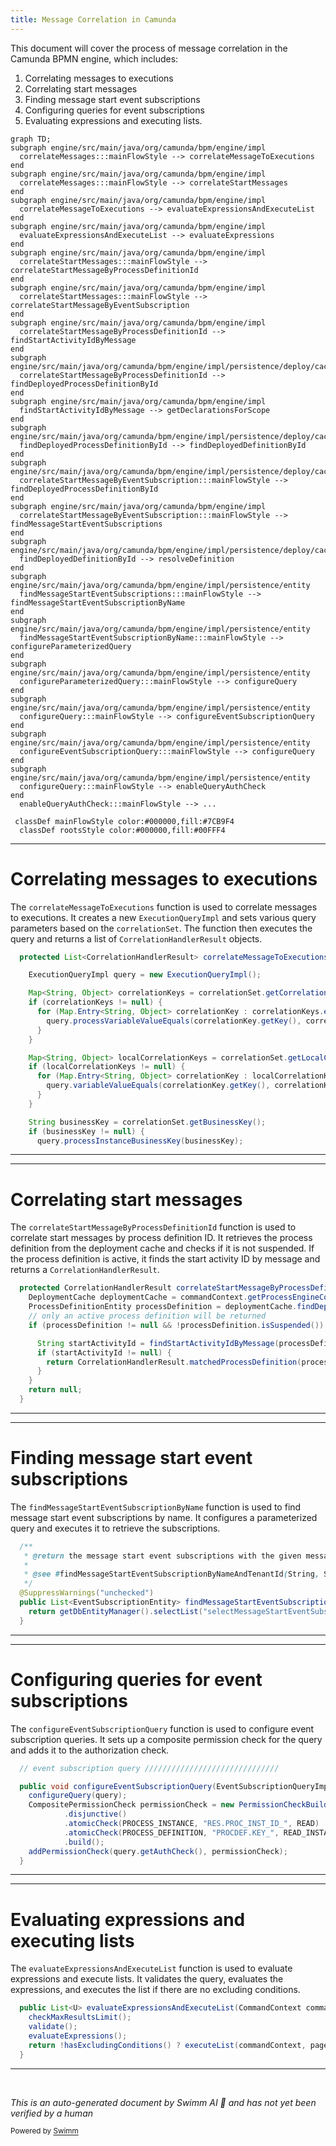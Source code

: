 ```yaml
---
title: Message Correlation in Camunda
---
```

This document will cover the process of message correlation in the Camunda BPMN engine, which includes:

1. Correlating messages to executions
2. Correlating start messages
3. Finding message start event subscriptions
4. Configuring queries for event subscriptions
5. Evaluating expressions and executing lists.

```mermaid
graph TD;
subgraph engine/src/main/java/org/camunda/bpm/engine/impl
  correlateMessages:::mainFlowStyle --> correlateMessageToExecutions
end
subgraph engine/src/main/java/org/camunda/bpm/engine/impl
  correlateMessages:::mainFlowStyle --> correlateStartMessages
end
subgraph engine/src/main/java/org/camunda/bpm/engine/impl
  correlateMessageToExecutions --> evaluateExpressionsAndExecuteList
end
subgraph engine/src/main/java/org/camunda/bpm/engine/impl
  evaluateExpressionsAndExecuteList --> evaluateExpressions
end
subgraph engine/src/main/java/org/camunda/bpm/engine/impl
  correlateStartMessages:::mainFlowStyle --> correlateStartMessageByProcessDefinitionId
end
subgraph engine/src/main/java/org/camunda/bpm/engine/impl
  correlateStartMessages:::mainFlowStyle --> correlateStartMessageByEventSubscription
end
subgraph engine/src/main/java/org/camunda/bpm/engine/impl
  correlateStartMessageByProcessDefinitionId --> findStartActivityIdByMessage
end
subgraph engine/src/main/java/org/camunda/bpm/engine/impl/persistence/deploy/cache
  correlateStartMessageByProcessDefinitionId --> findDeployedProcessDefinitionById
end
subgraph engine/src/main/java/org/camunda/bpm/engine/impl
  findStartActivityIdByMessage --> getDeclarationsForScope
end
subgraph engine/src/main/java/org/camunda/bpm/engine/impl/persistence/deploy/cache
  findDeployedProcessDefinitionById --> findDeployedDefinitionById
end
subgraph engine/src/main/java/org/camunda/bpm/engine/impl/persistence/deploy/cache
  correlateStartMessageByEventSubscription:::mainFlowStyle --> findDeployedProcessDefinitionById
end
subgraph engine/src/main/java/org/camunda/bpm/engine/impl
  correlateStartMessageByEventSubscription:::mainFlowStyle --> findMessageStartEventSubscriptions
end
subgraph engine/src/main/java/org/camunda/bpm/engine/impl/persistence/deploy/cache
  findDeployedDefinitionById --> resolveDefinition
end
subgraph engine/src/main/java/org/camunda/bpm/engine/impl/persistence/entity
  findMessageStartEventSubscriptions:::mainFlowStyle --> findMessageStartEventSubscriptionByName
end
subgraph engine/src/main/java/org/camunda/bpm/engine/impl/persistence/entity
  findMessageStartEventSubscriptionByName:::mainFlowStyle --> configureParameterizedQuery
end
subgraph engine/src/main/java/org/camunda/bpm/engine/impl/persistence/entity
  configureParameterizedQuery:::mainFlowStyle --> configureQuery
end
subgraph engine/src/main/java/org/camunda/bpm/engine/impl/persistence/entity
  configureQuery:::mainFlowStyle --> configureEventSubscriptionQuery
end
subgraph engine/src/main/java/org/camunda/bpm/engine/impl/persistence/entity
  configureEventSubscriptionQuery:::mainFlowStyle --> configureQuery
end
subgraph engine/src/main/java/org/camunda/bpm/engine/impl/persistence/entity
  configureQuery:::mainFlowStyle --> enableQueryAuthCheck
end
  enableQueryAuthCheck:::mainFlowStyle --> ...

 classDef mainFlowStyle color:#000000,fill:#7CB9F4
  classDef rootsStyle color:#000000,fill:#00FFF4
```

<SwmSnippet path="/engine/src/main/java/org/camunda/bpm/engine/impl/runtime/DefaultCorrelationHandler.java" line="87">

---

# Correlating messages to executions

The `correlateMessageToExecutions` function is used to correlate messages to executions. It creates a new `ExecutionQueryImpl` and sets various query parameters based on the `correlationSet`. The function then executes the query and returns a list of `CorrelationHandlerResult` objects.

```java
  protected List<CorrelationHandlerResult> correlateMessageToExecutions(CommandContext commandContext, String messageName, CorrelationSet correlationSet) {

    ExecutionQueryImpl query = new ExecutionQueryImpl();

    Map<String, Object> correlationKeys = correlationSet.getCorrelationKeys();
    if (correlationKeys != null) {
      for (Map.Entry<String, Object> correlationKey : correlationKeys.entrySet()) {
        query.processVariableValueEquals(correlationKey.getKey(), correlationKey.getValue());
      }
    }

    Map<String, Object> localCorrelationKeys = correlationSet.getLocalCorrelationKeys();
    if (localCorrelationKeys != null) {
      for (Map.Entry<String, Object> correlationKey : localCorrelationKeys.entrySet()) {
        query.variableValueEquals(correlationKey.getKey(), correlationKey.getValue());
      }
    }

    String businessKey = correlationSet.getBusinessKey();
    if (businessKey != null) {
      query.processInstanceBusinessKey(businessKey);
```

---

</SwmSnippet>

<SwmSnippet path="/engine/src/main/java/org/camunda/bpm/engine/impl/runtime/DefaultCorrelationHandler.java" line="206">

---

# Correlating start messages

The `correlateStartMessageByProcessDefinitionId` function is used to correlate start messages by process definition ID. It retrieves the process definition from the deployment cache and checks if it is not suspended. If the process definition is active, it finds the start activity ID by message and returns a `CorrelationHandlerResult`.

```java
  protected CorrelationHandlerResult correlateStartMessageByProcessDefinitionId(CommandContext commandContext, String messageName, String processDefinitionId) {
    DeploymentCache deploymentCache = commandContext.getProcessEngineConfiguration().getDeploymentCache();
    ProcessDefinitionEntity processDefinition = deploymentCache.findDeployedProcessDefinitionById(processDefinitionId);
    // only an active process definition will be returned
    if (processDefinition != null && !processDefinition.isSuspended()) {

      String startActivityId = findStartActivityIdByMessage(processDefinition, messageName);
      if (startActivityId != null) {
        return CorrelationHandlerResult.matchedProcessDefinition(processDefinition, startActivityId);
      }
    }
    return null;
  }
```

---

</SwmSnippet>

<SwmSnippet path="/engine/src/main/java/org/camunda/bpm/engine/impl/persistence/entity/EventSubscriptionManager.java" line="271">

---

# Finding message start event subscriptions

The `findMessageStartEventSubscriptionByName` function is used to find message start event subscriptions by name. It configures a parameterized query and executes it to retrieve the subscriptions.

```java
  /**
   * @return the message start event subscriptions with the given message name (from any tenant)
   *
   * @see #findMessageStartEventSubscriptionByNameAndTenantId(String, String)
   */
  @SuppressWarnings("unchecked")
  public List<EventSubscriptionEntity> findMessageStartEventSubscriptionByName(String messageName) {
    return getDbEntityManager().selectList("selectMessageStartEventSubscriptionByName", configureParameterizedQuery(messageName));
  }
```

---

</SwmSnippet>

<SwmSnippet path="/engine/src/main/java/org/camunda/bpm/engine/impl/persistence/entity/AuthorizationManager.java" line="639">

---

# Configuring queries for event subscriptions

The `configureEventSubscriptionQuery` function is used to configure event subscription queries. It sets up a composite permission check for the query and adds it to the authorization check.

```java
  // event subscription query //////////////////////////////

  public void configureEventSubscriptionQuery(EventSubscriptionQueryImpl query) {
    configureQuery(query);
    CompositePermissionCheck permissionCheck = new PermissionCheckBuilder()
            .disjunctive()
            .atomicCheck(PROCESS_INSTANCE, "RES.PROC_INST_ID_", READ)
            .atomicCheck(PROCESS_DEFINITION, "PROCDEF.KEY_", READ_INSTANCE)
            .build();
    addPermissionCheck(query.getAuthCheck(), permissionCheck);
  }
```

---

</SwmSnippet>

<SwmSnippet path="/engine/src/main/java/org/camunda/bpm/engine/impl/AbstractQuery.java" line="215">

---

# Evaluating expressions and executing lists

The `evaluateExpressionsAndExecuteList` function is used to evaluate expressions and execute lists. It validates the query, evaluates the expressions, and executes the list if there are no excluding conditions.

```java
  public List<U> evaluateExpressionsAndExecuteList(CommandContext commandContext, Page page) {
    checkMaxResultsLimit();
    validate();
    evaluateExpressions();
    return !hasExcludingConditions() ? executeList(commandContext, page) : new ArrayList<>();
  }
```

---

</SwmSnippet>

&nbsp;

*This is an auto-generated document by Swimm AI 🌊 and has not yet been verified by a human*

<SwmMeta version="3.0.0" repo-id="Z2l0aHViJTNBJTNBQ2l0aS1jYW11bmRhJTNBJTNBZ2lsYWRuYXZvdA==" repo-name="Citi-camunda" doc-type="flows"><sup>Powered by [Swimm](/)</sup></SwmMeta>
